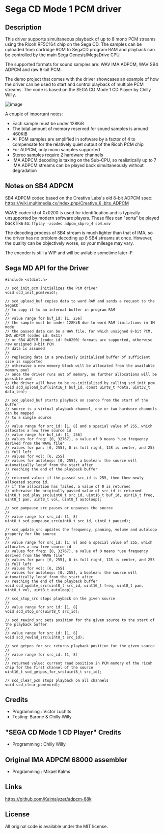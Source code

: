 # Sega CD Mode 1 PCM driver

## Description

This driver supports simultaneous playback of up to 8 mono PCM streams using the Ricoh RF5C164 chip on the Sega CD. The samples can be uploaded from cartridge ROM to SegaCD program RAM and playback can be controlled by the main Sega Genesis/MegaDrive CPU.

The supported formats for sound samples are: WAV IMA ADPCM, WAV SB4 ADPCM and raw 8-bit PCM.

The demo project that comes with the driver showcases an example of how the driver can be used to start and control playback of multiple PCM streams. The code is based on the SEGA CD Mode 1 CD Player by Chilly Willy.

![image](https://github.com/viciious/SegaCDMode1PCM/assets/1173058/40cade84-177b-4683-b512-7efce4e237f3)

A couple of important notes:
* Each sample must be under 128KiB
* The total amount of memory reserved for sound samples is around 460KiB
* All PCM samples are amplified in software by a factor of 4 to compensate for the relatively quiet output of the Ricoh PCM chip
* For ADPCM, only mono samples supported
* Stereo samples require 2 hardware channels
* IMA ADPCM decoding is taxing on the Sub-CPU, so realistically up to 7 IMA ADPCM streams can be played back simultaneously without degradation

## Notes on SB4 ADPCM
SB4 ADPCM codec based on the Creative Labs's old 8-bit ADPCM spec: https://wiki.multimedia.cx/index.php/Creative_8_bits_ADPCM

WAVE codec id of 0x0200 is used for identification and is typically unsupported by modern software players. These files can "sorta" be played back like so: `ffplay -acodec adpcm_sbpro_4 sb4.wav`

The decoding process of SB4 stream is much lighter than that of IMA, so the driver has no problem decoding up 8 SB4 streams at once. However, the quality can be objectively worse, so your mileage may vary.

The encoder is still a WIP and will be avilable sometime later :P

## Sega MD API for the Driver

```
#include <stdint.h>

// scd_init_pcm initializes the PCM driver
void scd_init_pcm(void);

// scd_upload_buf copies data to word RAM and sends a request to the SegaCD
// to copy it to an internal buffer in program RAM
//
// value range for buf_id: [1, 256]
// the sample must be under 128KiB due to word RAM limitations in 1M mode
// the passed data can be a WAV file, for which unsigned 8-bit PCM, IMA ADPCM (codec id: 0x11) 
// or SB4 ADPCM (codec id: 0x0200) formats are supported, otherwise raw unsigned 8-bit PCM 
// data is assumed
//
// replacing data in a previously initialized buffer of sufficient size is supported
// otherwise a new memory block will be allocated from the available memory pool
// once the driver runs out of memory, no further allocations will be possible and
// the driver will have to be re-initialized by calling scd_init_pcm 
void scd_upload_buf(uint16_t buf_id, const uint8_t *data, uint32_t data_len);

// scd_upload_buf starts playback on source from the start of the buffer
// source is a virtual playback channel, one or two hardware channels can be mapped
// to a single source
//
// value range for src_id: [1, 8] and a special value of 255, which allocates a new free source id
// value range for buf_id: [1, 256]
// values for freq: [0, 32767], a value of 0 means "use frequency derived from the WAVE file"
// values for pan: [0, 255], 0 is full right, 128 is center, and 255 is full left
// values for vol: [0, 255]
// values for autoloop: [0, 255], a boolean: the source will automatically loopf from the start after
// reaching the end of the playback buffer
//
// returned value: if the passed src_id is 255, then thew newly allocated source id,
// if the allocation has failed, a value of 0 is returned
// otherwise the originally passed value of src_id is returned
uint8_t scd_play_src(uint8_t src_id, uint16_t buf_id, uint16_t freq, uint8_t pan, uint8_t vol, uint8_t autoloop);

// scd_punpause_src pauses or unpauses the source
//
// value range for src_id: [1, 8]
uint8_t scd_punpause_src(uint8_t src_id, uint8_t paused);

// scd_update_src updates the frequency, panning, volume and autoloop property for the source
//
// value range for src_id: [1, 8] and a special value of 255, which allocates a new free source id
// values for freq: [0, 32767], a value of 0 means "use frequency derived from the WAVE file"
// values for pan: [0, 255], 0 is full right, 128 is center, and 255 is full left
// values for vol: [0, 255]
// values for autoloop: [0, 255], a boolean: the source will automatically loopf from the start after
// reaching the end of the playback buffer
void scd_update_src(uint8_t src_id, uint16_t freq, uint8_t pan, uint8_t vol, uint8_t autoloop);

// scd_stop_src stops playback on the given source
//
// value range for src_id: [1, 8]
void scd_stop_src(uint8_t src_id);

// scd_rewind_src sets position for the given source to the start of the playback buffer
//
// value range for src_id: [1, 8]
void scd_rewind_src(uint8_t src_id);

// scd_getpos_for_src returns playback position for the given source
//
// value range for src_id: [1, 8]
//
// returned value: current read position in PCM memory of the ricoh chip for the first channel of the source
uint16_t scd_getpos_for_src(uint8_t src_id);

// scd_clear_pcm stops playback on all channels
void scd_clear_pcm(void);
```

## Credits
* Programming : Victor Luchits
* Testing: Barone & Chilly Willy

## "SEGA CD Mode 1 CD Player" Credits
* Programming : Chilly Willy

## Original IMA ADPCM 68000 assembler
* Programming : Mikael Kalms

## Links
https://github.com/Kalmalyzer/adpcm-68k

## License
All original code is available under the MIT license.
